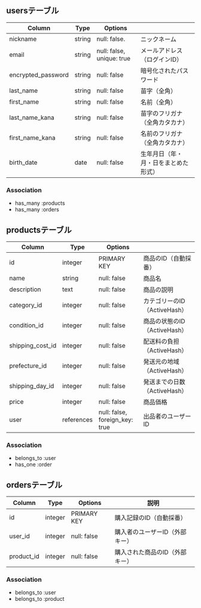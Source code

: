 ## usersテーブル

| Column             | Type   | Options                   |                            |
| ------------------ | ------ | ------------------------- |----------------------------|
| nickname           | string | null: false.              | ニックネーム                 |
| email              | string | null: false, unique: true | メールアドレス（ログインID）    |
| encrypted_password | string | null: false               | 暗号化されたパスワード          |
| last_name          | string | null: false               | 苗字（全角）                  |
| first_name         | string | null: false               | 名前（全角）                  |
| last_name_kana     | string | null: false               | 苗字のフリガナ（全角カタカナ）   |
| first_name_kana    | string | null: false               | 名前のフリガナ（全角カタカナ）   |
| birth_date         | date   | null: false               | 生年月日（年・月・日をまとめた形式）|


### Association
- has_many :products
- has_many :orders




## productsテーブル

| Column            | Type      | Options          |                            |
|-------------------|-----------|------------------|----------------------------|
| id                | integer   | PRIMARY KEY      | 商品のID（自動採番）         |
| name              | string    | null: false      | 商品名                     |
| description       | text      | null: false      | 商品の説明                  |
| category_id       | integer   | null: false      | カテゴリーのID（ActiveHash） |
| condition_id      | integer   | null: false      | 商品の状態のID（ActiveHash） |
| shipping_cost_id  | integer   | null: false      | 配送料の負担（ActiveHash）   |
| prefecture_id     | integer   | null: false      | 発送元の地域（ActiveHash）   |
| shipping_day_id   | integer   | null: false      | 発送までの日数（ActiveHash） |
| price             | integer   | null: false      | 商品価格                    |
| user              | references | null: false, foreign_key: true | 出品者のユーザーID      |

### Association
- belongs_to :user
- has_one :order




## ordersテーブル

| Column     | Type    | Options      | 説明                         |
|------------|---------|--------------|------------------------------|
| id         | integer | PRIMARY KEY  | 購入記録のID（自動採番）     |
| user_id    | integer | null: false  | 購入者のユーザーID（外部キー） |
| product_id | integer | null: false  | 購入された商品のID（外部キー） |


### Association
-  belongs_to :user
-  belongs_to :product





